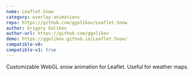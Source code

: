 ```yaml
---
name: Leaflet.Snow
category: overlay-animations
repo: https://github.com/ggolikov/Leaflet.Snow
author: Grigory Golikov
author-url: https://github.com/ggolikov
demo: https://ggolikov.github.io/Leaflet.Snow/
compatible-v0:
compatible-v1: true
---
```


Customizable WebGL snow animation for Leaflet. Useful for weather maps.

